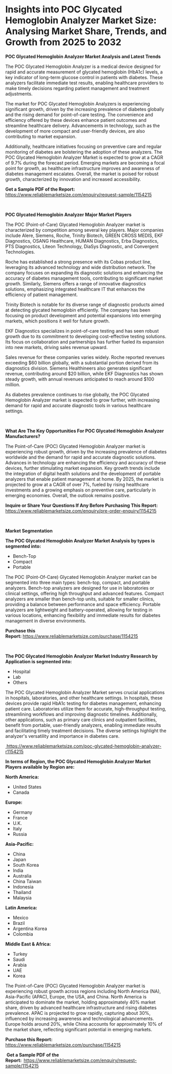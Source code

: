 <p><h1>Insights into POC Glycated Hemoglobin Analyzer Market Size: Analysing Market Share, Trends, and Growth from 2025 to 2032</h1></p><p><strong>POC Glycated Hemoglobin Analyzer Market Analysis and Latest Trends</strong></p>
<p><p>The POC Glycated Hemoglobin Analyzer is a medical device designed for rapid and accurate measurement of glycated hemoglobin (HbA1c) levels, a key indicator of long-term glucose control in patients with diabetes. These analyzers facilitate immediate test results, enabling healthcare providers to make timely decisions regarding patient management and treatment adjustments.</p><p>The market for POC Glycated Hemoglobin Analyzers is experiencing significant growth, driven by the increasing prevalence of diabetes globally and the rising demand for point-of-care testing. The convenience and efficiency offered by these devices enhance patient outcomes and streamline healthcare delivery. Advancements in technology, such as the development of more compact and user-friendly devices, are also contributing to market expansion.</p><p>Additionally, healthcare initiatives focusing on preventive care and regular monitoring of diabetes are bolstering the adoption of these analyzers. The POC Glycated Hemoglobin Analyzer Market is expected to grow at a CAGR of 9.7% during the forecast period. Emerging markets are becoming a focal point for growth, as healthcare infrastructure improves and awareness of diabetes management escalates. Overall, the market is poised for robust growth, characterized by innovation and increased accessibility.</p></p>
<p><strong>Get a Sample PDF of the Report:&nbsp;</strong> <a href="https://www.reliablemarketsize.com/enquiry/request-sample/1154215?utm_campaign=2565&utm_medium=2&utm_source=Github&utm_content=ia&utm_term=16042025&utm_id=poc-glycated-hemoglobin-analyzer">https://www.reliablemarketsize.com/enquiry/request-sample/1154215</a></p>
<p>&nbsp;</p>
<p><strong>POC Glycated Hemoglobin Analyzer Major Market Players</strong></p>
<p><p>The POC (Point-of-Care) Glycated Hemoglobin Analyzer market is characterized by competition among several key players. Major companies include Alere, Siemens, Roche, Trinity Biotech, GREEN CROSS MEDIS, EKF Diagnostics, OSANG Healthcare, HUMAN Diagnostics, Erba Diagnostics, PTS Diagnostics, Liteon Technology, DiaSys Diagnostic, and Convergent Technologies. </p><p>Roche has established a strong presence with its Cobas product line, leveraging its advanced technology and wide distribution network. The company focuses on expanding its diagnostic solutions and enhancing the accuracy of diabetes management tools, contributing to significant market growth. Similarly, Siemens offers a range of innovative diagnostics solutions, emphasizing integrated healthcare IT that enhances the efficiency of patient management. </p><p>Trinity Biotech is notable for its diverse range of diagnostic products aimed at detecting glycated hemoglobin efficiently. The company has been focusing on product development and potential expansions into emerging markets, which positions it well for future growth.</p><p>EKF Diagnostics specializes in point-of-care testing and has seen robust growth due to its commitment to developing cost-effective testing solutions. Its focus on collaboration and partnerships has further fueled its expansion into new markets, driving sales revenue upward.</p><p>Sales revenue for these companies varies widely. Roche reported revenues exceeding $60 billion globally, with a substantial portion derived from its diagnostics division. Siemens Healthineers also generates significant revenue, contributing around $20 billion, while EKF Diagnostics has shown steady growth, with annual revenues anticipated to reach around $100 million. </p><p>As diabetes prevalence continues to rise globally, the POC Glycated Hemoglobin Analyzer market is expected to grow further, with increasing demand for rapid and accurate diagnostic tools in various healthcare settings.</p></p>
<p>&nbsp;</p>
<p><strong>What Are The Key Opportunities For POC Glycated Hemoglobin Analyzer Manufacturers?</strong></p>
<p><p>The Point-of-Care (POC) Glycated Hemoglobin Analyzer market is experiencing robust growth, driven by the increasing prevalence of diabetes worldwide and the demand for rapid and accurate diagnostic solutions. Advances in technology are enhancing the efficiency and accuracy of these devices, further stimulating market expansion. Key growth trends include the integration of digital health solutions and the development of portable analyzers that enable patient management at home. By 2025, the market is projected to grow at a CAGR of over 7%, fueled by rising healthcare investments and a growing emphasis on preventive care, particularly in emerging economies. Overall, the outlook remains positive.</p></p>
<p><strong>Inquire or Share Your Questions If Any Before Purchasing This Report:</strong> <a href="https://www.reliablemarketsize.com/enquiry/pre-order-enquiry/1154215?utm_campaign=2565&utm_medium=2&utm_source=Github&utm_content=ia&utm_term=16042025&utm_id=poc-glycated-hemoglobin-analyzer">https://www.reliablemarketsize.com/enquiry/pre-order-enquiry/1154215</a></p>
<p>&nbsp;</p>
<p><strong>Market Segmentation</strong></p>
<p><strong>The POC Glycated Hemoglobin Analyzer Market Analysis by types is segmented into:</strong></p>
<p><ul><li>Bench-Top</li><li>Compact</li><li>Portable</li></ul></p>
<p><p>The POC (Point-Of-Care) Glycated Hemoglobin Analyzer market can be segmented into three main types: bench-top, compact, and portable analyzers. Bench-top analyzers are designed for use in laboratories or clinical settings, offering high throughput and advanced features. Compact analyzers are smaller than bench-top units, suitable for smaller clinics, providing a balance between performance and space efficiency. Portable analyzers are lightweight and battery-operated, allowing for testing in various locations, enhancing flexibility and immediate results for diabetes management in diverse environments.</p></p>
<p><strong>Purchase this Report:&nbsp;</strong><a href="https://www.reliablemarketsize.com/purchase/1154215?utm_campaign=2565&utm_medium=2&utm_source=Github&utm_content=ia&utm_term=16042025&utm_id=poc-glycated-hemoglobin-analyzer">https://www.reliablemarketsize.com/purchase/1154215</a></p>
<p>&nbsp;</p>
<p><strong>The POC Glycated Hemoglobin Analyzer Market Industry Research by Application is segmented into:</strong></p>
<p><ul><li>Hospital</li><li>Lab</li><li>Others</li></ul></p>
<p><p>The POC Glycated Hemoglobin Analyzer Market serves crucial applications in hospitals, laboratories, and other healthcare settings. In hospitals, these devices provide rapid HbA1c testing for diabetes management, enhancing patient care. Laboratories utilize them for accurate, high-throughput testing, streamlining workflows and improving diagnostic timelines. Additionally, other applications, such as primary care clinics and outpatient facilities, benefit from portable, user-friendly analyzers, enabling immediate results and facilitating timely treatment decisions. The diverse settings highlight the analyzer's versatility and importance in diabetes care.</p></p>
<p><a href="https://www.reliablemarketsize.com/poc-glycated-hemoglobin-analyzer-r1154215?utm_campaign=2565&utm_medium=2&utm_source=Github&utm_content=ia&utm_term=16042025&utm_id=poc-glycated-hemoglobin-analyzer">&nbsp;https://www.reliablemarketsize.com/poc-glycated-hemoglobin-analyzer-r1154215</a></p>
<p><strong>In terms of Region, the POC Glycated Hemoglobin Analyzer Market Players available by Region are:</strong></p>
<p>
    <p> <strong> North America: </strong>
        <ul>
            <li>United States</li>
            <li>Canada</li>
        </ul>
        </p> 
    <p> <strong> Europe: </strong>
        <ul>
            <li>Germany</li>
            <li>France</li>
            <li>U.K.</li>
            <li>Italy</li>
            <li>Russia</li>
        </ul>
        </p> 
    <p> <strong> Asia-Pacific: </strong>
        <ul>
            <li>China</li>
            <li>Japan</li>
            <li>South Korea</li>
            <li>India</li>
            <li>Australia</li>
            <li>China Taiwan</li>
            <li>Indonesia</li>
            <li>Thailand</li>
            <li>Malaysia</li>
        </ul>
        </p> 
    <p> <strong> Latin America: </strong>
        <ul>
            <li>Mexico</li>
            <li>Brazil</li>
            <li>Argentina Korea</li>
            <li>Colombia</li>
        </ul>
        </p> 
    <p> <strong> Middle East & Africa: </strong>
        <ul>
            <li>Turkey</li>
            <li>Saudi</li>
            <li>Arabia</li>
            <li>UAE</li>
            <li>Korea</li>
        </ul>
    </p>
    </p>
<p><p>The Point-of-Care (POC) Glycated Hemoglobin Analyzer market is experiencing robust growth across regions including North America (NA), Asia-Pacific (APAC), Europe, the USA, and China. North America is anticipated to dominate the market, holding approximately 40% market share, driven by advanced healthcare infrastructure and rising diabetes prevalence. APAC is projected to grow rapidly, capturing about 30%, influenced by increasing awareness and technological advancements. Europe holds around 20%, while China accounts for approximately 10% of the market share, reflecting significant potential in emerging markets.</p></p>
<p><strong>Purchase this Report: </strong><a href="https://www.reliablemarketsize.com/purchase/1154215?utm_campaign=2565&utm_medium=2&utm_source=Github&utm_content=ia&utm_term=16042025&utm_id=poc-glycated-hemoglobin-analyzer">https://www.reliablemarketsize.com/purchase/1154215</a></p>
<p>&nbsp;<strong>Get a Sample PDF of the Report:&nbsp;&nbsp;</strong><a href="https://www.reliablemarketsize.com/enquiry/request-sample/1154215?utm_campaign=2565&utm_medium=2&utm_source=Github&utm_content=ia&utm_term=16042025&utm_id=poc-glycated-hemoglobin-analyzer">https://www.reliablemarketsize.com/enquiry/request-sample/1154215</a></p>
<p><strong></strong></p>
<p><p></p><p></p><p></p></p>